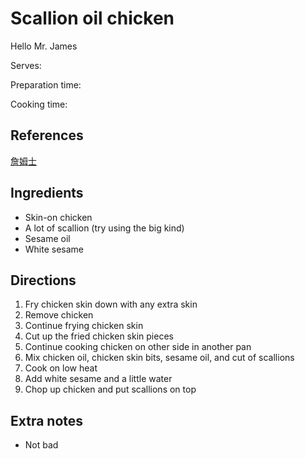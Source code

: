 # Scallion oil chicken

Hello Mr. James

Serves:

Preparation time:

Cooking time:

## References

[詹姆士](https://www.youtube.com/watch?v=KoKTPTNXAZg)

## Ingredients

- Skin-on chicken
- A lot of scallion (try using the big kind)
- Sesame oil
- White sesame

## Directions

1. Fry chicken skin down with any extra skin
2. Remove chicken
3. Continue frying chicken skin
4. Cut up the fried chicken skin pieces
5. Continue cooking chicken on other side in another pan
6. Mix chicken oil, chicken skin bits, sesame oil, and cut of scallions
7. Cook on low heat
8. Add white sesame and a little water
9. Chop up chicken and put scallions on top

## Extra notes

- Not bad
